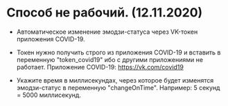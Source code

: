 # Способ не рабочий. (12.11.2020)

- Автоматическое изменение эмодзи-статуса через VK-токен приложения COVID-19.

- Токен нужно получить строго из приложения COVID-19 и вставить в переменную "token_covid19" ибо с другими приложениями не работает.
Приложение COVID-19: https://vk.com/covid19

- Укажите время в миллисекундах, через которое будет изменятся эмодзи-статус в переменную "changeOnTime". Например: 5 секунд = 5000 миллисекунд.

